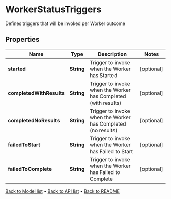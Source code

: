 

# WorkerStatusTriggers

Defines triggers that will be invoked per Worker outcome

## Properties

| Name | Type | Description | Notes |
|------------ | ------------- | ------------- | -------------|
|**started** | **String** | Trigger to invoke when the Worker has Started |  [optional] |
|**completedWithResults** | **String** | Trigger to invoke when the Worker has Completed (with results) |  [optional] |
|**completedNoResults** | **String** | Trigger to invoke when the Worker has Completed (no results) |  [optional] |
|**failedToStart** | **String** | Trigger to invoke when the Worker has Failed to Start |  [optional] |
|**failedToComplete** | **String** | Trigger to invoke when the Worker has Failed to Complete |  [optional] |



[Back to Model list](../README.md#documentation-for-models) &#8226; [Back to API list](../README.md#documentation-for-api-endpoints) &#8226; [Back to README](../README.md)


